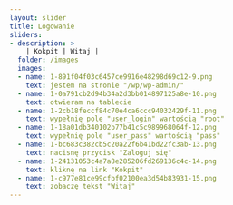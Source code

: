 ```yaml
---
layout: slider
title: Logowanie
sliders:
- description: >
    | Kokpit | Witaj |
  folder: /images
  images:
  - name: 1-891f04f03c6457ce9916e48298d69c12-9.png
    text: jestem na stronie "/wp/wp-admin/"
  - name: 1-0a791cb2d94b34a2d3bb014897125a8e-10.png
    text: otwieram na tablecie
  - name: 1-2cb18feccf84c70e4ca6ccc94032429f-11.png
    text: wypełnię pole "user_login" wartością "root"
  - name: 1-18a01db340102b77b41c5c989968064f-12.png
    text: wypełnię pole "user_pass" wartością "pass"
  - name: 1-bc683c382cb5c20a22f6b41bd22fc3ab-13.png
    text: nacisnę przycisk "Zaloguj się"
  - name: 1-24131053c4a7a8e285206fd269136c4c-14.png
    text: kliknę na link "Kokpit"
  - name: 1-c977e81ce99cfbf02100ea3d54b83931-15.png
    text: zobaczę tekst "Witaj"
---
```

